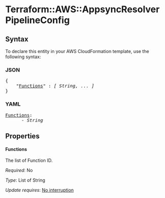 # Terraform::AWS::AppsyncResolver PipelineConfig

## Syntax

To declare this entity in your AWS CloudFormation template, use the following syntax:

### JSON

<pre>
{
    "<a href="#functions" title="Functions">Functions</a>" : <i>[ String, ... ]</i>
}
</pre>

### YAML

<pre>
<a href="#functions" title="Functions">Functions</a>: <i>
      - String</i>
</pre>

## Properties

#### Functions

The list of Function ID.

_Required_: No

_Type_: List of String

_Update requires_: [No interruption](https://docs.aws.amazon.com/AWSCloudFormation/latest/UserGuide/using-cfn-updating-stacks-update-behaviors.html#update-no-interrupt)

